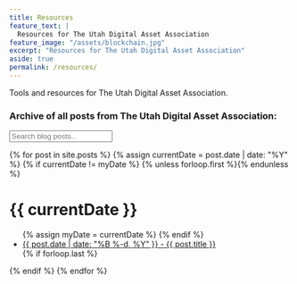 ```yaml
---
title: Resources
feature_text: |
  Resources for The Utah Digital Asset Association
feature_image: "/assets/blockchain.jpg"
excerpt: "Resources for The Utah Digital Asset Association"
aside: true
permalink: /resources/
---
```


Tools and resources for The Utah Digital Asset Association.
<h3 id="archive">Archive of all posts from The Utah Digital Asset Association:</h3>

<input type="text" id="search-input" placeholder="Search blog posts..">

<div id="search-index">
<ul id="results-container">

</ul>
</div>

<div id="post-index">
{% for post in site.posts %}
   {% assign currentDate = post.date | date: "%Y" %}
   {% if currentDate != myDate %}
       {% unless forloop.first %}</ul>{% endunless %}
       <h1>{{ currentDate }}</h1>
       <ul>
       {% assign myDate = currentDate %}
   {% endif %}
   <li><a href="{{site.baseurl}}{{ post.url }}"><span>{{ post.date | date: "%B %-d, %Y" }}</span> - {{ post.title }}</a></li>
   {% if forloop.last %}</ul>{% endif %}
   {% endfor %}
</div>
